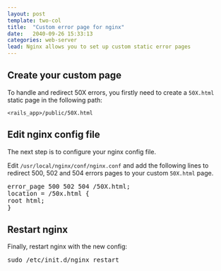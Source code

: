 ```yaml
---
layout: post
template: two-col
title:  "Custom error page for nginx"
date:   2040-09-26 15:33:13
categories: web-server
lead: Nginx allows you to set up custom static error pages
---
```



## Create your custom page

To handle and redirect 50X errors, you firstly need to create a <code>50X.html</code> static page in the following path:

<code>&lt;rails&#95;app&gt;/public/50X.html</code>

## Edit nginx config file

The next step is to configure your nginx config file.

Edit <code>/usr/local/nginx/conf/nginx.conf</code> and add the following lines to redirect 500, 502 and 504 errors pages to your custom <code>50X.html</code> page.

<pre class="terminal">
error&#95;page 500 502 504 /50X.html;
location = /50x.html {
root html;
}
</pre>

## Restart nginx

Finally, restart nginx with the new config:

<p>
<kbd>sudo /etc/init.d/nginx restart</kbd>
</p>